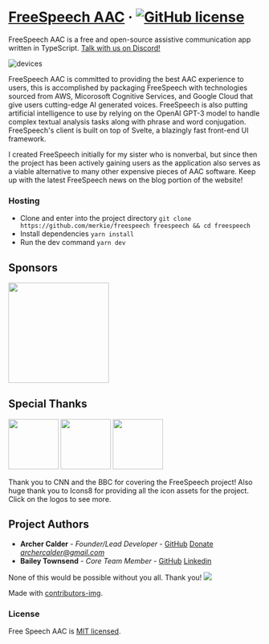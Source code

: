 # [FreeSpeech AAC](http://freespeechaac.com/) &middot; [![GitHub license](https://img.shields.io/badge/license-MIT-blue.svg)](https://github.com/merkie/freespeech/blob/main/LICENSE)

FreeSpeech AAC is a free and open-source assistive communication app written in TypeScript. [Talk with us on Discord!](https://discord.gg/rEzaDqdfet)

![devices](https://user-images.githubusercontent.com/18383101/199581923-7ca35818-8280-49e1-a2e1-66a5602cfff0.png)

FreeSpeech AAC is committed to providing the best AAC experience to users, this is accomplished by packaging FreeSpeech with technologies sourced from AWS, Micorosoft Cognitive Services, and Google Cloud that give users cutting-edge AI generated voices. FreeSpeech is also putting artificial intelligence to use by relying on the OpenAI GPT-3 model to handle complex textual analysis tasks along with phrase and word conjugation. FreeSpeech's client is built on top of Svelte, a blazingly fast front-end UI framework.

I created FreeSpeech initially for my sister who is nonverbal, but since then the project has been actively gaining users as the application also serves as a viable alternative to many other expensive pieces of AAC software. Keep up with the latest FreeSpeech news on the blog portion of the website!

### Hosting

- Clone and enter into the project directory
  `git clone https://github.com/merkie/freespeech freespeech && cd freespeech`
- Install dependencies
  `yarn install`
- Run the dev command
  `yarn dev`

## Sponsors

<a href="https://opensource.optum.com/"><img src="https://i.postimg.cc/NGRqXYJs/optum.png" width=200px></a>

## Special Thanks

<a href="https://icons8.com/"><img src="https://logos-download.com/wp-content/uploads/2020/06/Icons8_Logo_full.png" width=100px></a> <a href="https://www.bbc.com/news/av/disability-57515272"><img src="https://upload.wikimedia.org/wikipedia/commons/thumb/4/41/BBC_Logo_2021.svg/2560px-BBC_Logo_2021.svg.png" width=100px></a> <a href="https://www.cnn.com/2021/12/19/us/texas-teen-freespeech-app/index.html"><img src="https://1000logos.net/wp-content/uploads/2021/04/CNN-logo.png" width=100px></a>

Thank you to CNN and the BBC for covering the FreeSpeech project! Also huge thank you to Icons8 for providing all the icon assets for the project. Click on the logos to see more.

## Project Authors

- **Archer Calder** - _Founder/Lead Developer_ - [GitHub](https://github.com/Merkie) [Donate](https://ko-fi.com/merkie) *archercalder@gmail.com*
- **Bailey Townsend** - _Core Team Member_ - [GitHub](https://github.com/fatfingers23) [Linkedin](https://www.linkedin.com/in/bailey-townsend-25b195105)

None of this would be possible without you all. Thank you!
<a href="https://github.com/Merkie/freespeech/graphs/contributors">
<img src="https://contributors-img.firebaseapp.com/image?repo=Merkie/freespeech" />
</a>

Made with [contributors-img](https://contributors-img.firebaseapp.com).

### License

Free Speech AAC is [MIT licensed](./LICENSE).
